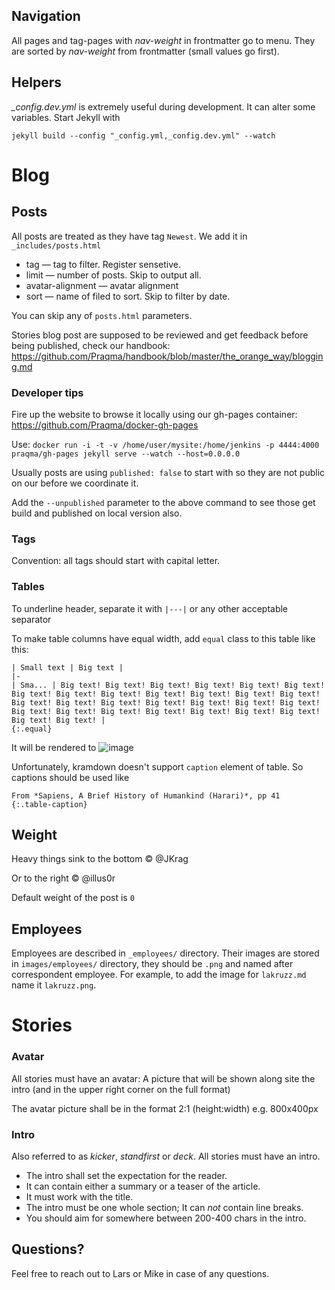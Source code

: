 Navigation
---
All pages and tag-pages with *nav-weight* in frontmatter go to menu. They are sorted by *nav-weight* from frontmatter (small values go first).

Helpers
---
*_config.dev.yml* is extremely useful during development. It can alter some variables. Start Jekyll with
```
jekyll build --config "_config.yml,_config.dev.yml" --watch
```

Blog
===

Posts
---
All posts are treated as they have tag `Newest`. We add it in `_includes/posts.html`

* tag — tag to filter. Register sensetive.
* limit — number of posts. Skip to output all.
* avatar-alignment — avatar alignment
* sort — name of filed to sort. Skip to filter by date.

You can skip any of `posts.html` parameters.

Stories blog post are supposed to be reviewed and get feedback before being published, check our handbook: https://github.com/Praqma/handbook/blob/master/the_orange_way/blogging.md

### Developer tips

Fire up the website to browse it locally using our gh-pages container: https://github.com/Praqma/docker-gh-pages

Use: `docker run -i -t -v /home/user/mysite:/home/jenkins -p 4444:4000 praqma/gh-pages jekyll serve --watch --host=0.0.0.0`

Usually posts are using `published: false` to start with so they are not public on our before we coordinate it. 

Add the `--unpublished` parameter to the above command to see those get build and published on local version also.




### Tags

Convention: all tags should start with capital letter.

### Tables

To underline header, separate it with `|---|` or any other acceptable separator

To make table columns have equal width, add `equal` class to this table like this:
```
| Small text | Big text |
|-
| Sma... | Big text! Big text! Big text! Big text! Big text! Big text! Big text! Big text! Big text! Big text! Big text! Big text! Big text! Big text! Big text! Big text! Big text! Big text! Big text! Big text! Big text! Big text! Big text! Big text! Big text! Big text! Big text! Big text! Big text! |
{:.equal}
```

It will be rendered to
![image](https://cloud.githubusercontent.com/assets/797993/15856717/fa3f1460-2cbf-11e6-80d9-c8a3cbd88c71.png)


Unfortunately, kramdown doesn't support `caption` element of table. So captions should be used like
```
From *Sapiens, A Brief History of Humankind (Harari)*, pp 41
{:.table-caption}
```

Weight
---

Heavy things sink to the bottom © @JKrag

Or to the right © @illus0r

Default weight of the post is `0`


Employees
---
Employees are described in `_employees/` directory. Their images are stored in `images/employees/` directory, they should be `.png` and named after correspondent employee. For example, to add the image for `lakruzz.md` name it `lakruzz.png`.

# Stories

### Avatar
All stories must have an avatar: A picture that will be shown along site the intro (and in the upper right corner on the full format)

The avatar picture shall be in the format 2:1 (height:width) e.g. 800x400px

### Intro
Also referred to as _kicker_, _standfirst_ or _deck_. All stories must have an intro.

* The intro shall set the expectation for the reader.
* It can contain either a summary or a teaser of the article.
* It must work with the title.
* The intro must be one whole section; It can _not_ contain line breaks.
* You should aim for somewhere between 200-400 chars in the intro.

Questions?
----

Feel free to reach out to Lars or Mike in case of any questions.
